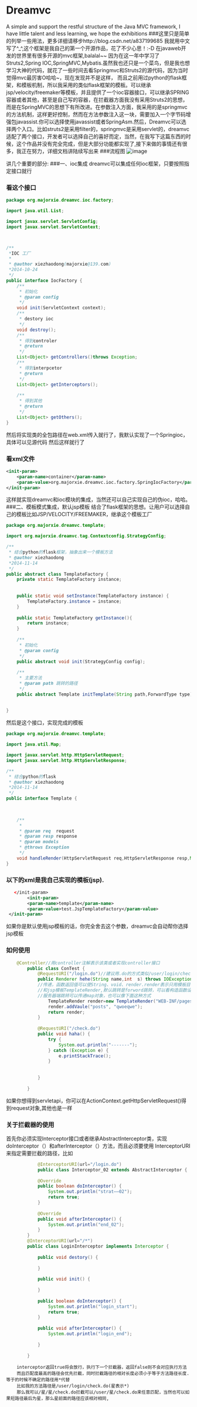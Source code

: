 Dreamvc
=================================== 
A simple and support the restful structure of the Java MVC framework, I have little talent and less learning, we hope the exhibitions
###这里只是简单的列举一些用法，更多详细请移步http://blog.csdn.net/a837199685
  我就用中文写了^_^,这个框架是我自己的第一个开源作品，花了不少心思！:-D 在javaweb开发的世界里有很多开源的mvc框架,balalal~~  因为在这一年中学习了Struts2,Spring IOC,SpringMVC,Mybatis.虽然我也还只是一个菜鸟，但是我也想学习大神的代码，就花了一些时间去看Springmvc和Struts2的源代码，因为当时觉得mvc最厉害O哈哈~，现在发现并不是这样，
  而且之前用过python的flask框架，和模板机制，所以我采用的类似flask框架的模板。可以继承jsp/velocity/freemaker等模板，并且提供了一个ioc容器接口，可以继承SPRING容器或者其他，甚至是自己写的容器，在拦截器方面我没有采用Struts2的思想，而是在SpringMVC的思想下有所改进。在参数注入方面，我采用的是springmvc的方法机制，这样更好控制，然而在方法参数注入这一块，需要加入一个字节码增强包javassist.你可以选择使用javassist或者SpringAsm.然后，Dreamvc可以选择两个入口。比如struts2是采用filter的，springmvc是采用servlet的，dreamvc适配了两个接口，开发者可以选择自己的喜好而定，当然，在我写下这篇东西的时候，这个作品并没有完全完成，但是大部分功能都实现了,接下来做的事情还有很多，我正在努力，详细文档讲陆续写出来
###流程图
![image](https://github.com/xiexiaodong/Dreamvc/blob/master/library/Dreamvc.png)
 
  讲几个重要的部分:
###一、ioc集成
    dreamvc可以集成任何ioc框架，只要按照指定接口就行
### 看这个接口
```java
package org.majorxie.dreamvc.ioc.factory;

import java.util.List;

import javax.servlet.ServletConfig;
import javax.servlet.ServletContext;



/**
 *IOC 工厂
 *
 * @author xiezhaodong(majorxie@139.com)
 *2014-10-24
 */
public interface IocFactory {
	/**
	 * 初始化
	 * @param config
	 */
	void init(ServletContext context);
	/**
	 * destory ioc
	 */
	void destroy();
	/**
	 * 得到controler
	 * @return
	 */
	List<Object> getControllers()throws Exception;
	/**
	 * 得到interpcetor
	 * @return
	 */
	List<Object> getInterceptors();
	
	/**
	 * 得到其他
	 * @return
	 */
	List<Object> getOthers();
}

```
然后将实现类的全包路径在web.xml传入就行了，我默认实现了一个Springioc，具体可以见源代码
然后这样就行了
### 看xml文件
```xml
<init-param>
	<param-name>container</param-name>
	<param-value>org.majorxie.dreamvc.ioc.factory.SpringIocFactory</param-value>
</init-param>
```
这样就实现dreamvc和ioc模块的集成，当然还可以自己实现自己的伪ioc，哈哈。
###二、模板模式集成，默认jsp模板
结合了flask框架的思想。让用户可以选择自己的模板比如JSP/VELOCITY/FREEMAKER，继承这个模板工厂
```java
package org.majorxie.dreamvc.template;

import org.majorxie.dreamvc.tag.Contextconfig.StrategyConfig;

/**
 * 结合python的flask框架，抽象出来一个模板方法
 * @author xiezhaodong
 *2014-11-14
 */
public abstract class TemplateFactory {
	private static TemplateFactory instance;
	
	
	public static void setInstance(TemplateFactory instance) {
		TemplateFactory.instance = instance;
	}
	
	public static TemplateFactory getInstance(){
		return instance;
	}
	
	/**
	 * 初始化
	 * @param config
	 */
	public abstract void init(StrategyConfig config);
	
	/**
	 * 主要方法
	 * @param path 跳转的路径
	 */
	public abstract Template initTemplate(String path,ForwardType type) throws Exception;
	
	
}
```

然后是这个接口，实现完成的模板
```java
package org.majorxie.dreamvc.template;

import java.util.Map;

import javax.servlet.http.HttpServletRequest;
import javax.servlet.http.HttpServletResponse;

/**
 * 结合python的flask
 * @author xiezhaodong
 *2014-11-14
 */
public interface Template {

	
	
	/**
	 * 
	 * @param req  request
	 * @param resp response
	 * @param models 
	 * @throws Exception
	 */
	void handleRender(HttpServletRequest req,HttpServletResponse resp,Map<String, Object> models)throws Exception;
}

```
### 以下的xml是我自己实现的模板(jsp).
```xml
   </init-param>
	    <init-param>
	    <param-name>template</param-name>
	    <param-value>test.JspTemplateFactory</param-value>
 </init-param>
```
如果你是默认使用jsp模板的话，你完全舍去这个参数，dreamvc会自动帮你选择jsp模板

### 如何使用
```java
	@Controller//用controller注解表示该类或者实现controller接口
		public class ConTest {
			@RequestURI("/login.do")//建议用.do的方式类似/user/login/check.do,参数传递最好全部都传，不传递会报404
			public Renderer hehe(String name,int  s) throws IOException{//目前还不支持bean传递，只要传统的参数
			//传递，函数返回值可以使String、void、render.render表示只用模板目前有/JsonTemplate/TextTemplate/
			//和jsp模板TemplateRender,默认跳转是forword跳转，可以看构造函数设置FORWARD.Rediect设置客户端跳转
			//服务器端跳转可以传递map对象，也可以像下面这种方式
				TemplateRender render=new TemplateRender("WEB-INF/pages/test.jsp");
				render.addVaule("posts", "qwoeqwe");
				return render;	
			}
			
			@RequestURI("/check.do")
			public void haha() {
				try {
					System.out.println("-------");
				} catch (Exception e) {
					e.printStackTrace();
				}
			
				
			}
		
		}
```

如果你想得到servletapi，你可以在ActionContext.getHttpServletRequest()得到request对象,其他也是一样
### 关于拦截器的使用
首先你必须实现Interceptor接口或者继承AbstractInterceptor类，实现doInterceptor（）和afterInterceptor（）方法，而且必须要使用
InterceptorURI来指定需要拦截的路径，比如
```java
			@InterceptorURI(url="/login.do")
			public class Interceptor_02 extends AbstractInterceptor {
		
			@Override
			public boolean doInterceptor() {
				System.out.println("strat——02");
				return true;
			}
		
			@Override
			public void afterInterceptor() {
				System.out.println("end_02");
			}
		}
		@InterceptorURI(url="/*")
		public class LoginInterceptor implements Interceptor {
		
			public void destory() {
		
			}
		
			public void init() {
		
			}
		
			public boolean doInterceptor() {
				System.out.println("login_start");
				return true;
			}
		
			public void afterInterceptor() {
				System.out.println("login_end");
		
			}
		
		}
```
		interceptor返回true将会放行，执行下一个拦截器，返回false则不会对应执行方法
		而且匹配度最高的路径会优先拦截，同时拦截路径的相对长度必须小于等于方法路径长度.等于的时候不确定的路径用*代替
		比如我的方法路径是/user/login/check.do(星表示*)
		那么我可以/星/星/check.do拦截可以/user/星/check.do来任意匹配，当然也可以如果短路径最后为星，那么星前面的路径应该相对相同,

		

  
  
  
  
